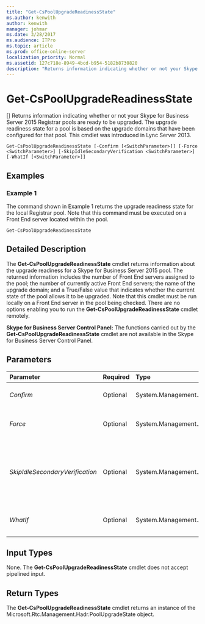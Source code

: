 ```yaml
---
title: "Get-CsPoolUpgradeReadinessState"
ms.author: kenwith
author: kenwith
manager: johmar
ms.date: 3/28/2017
ms.audience: ITPro
ms.topic: article
ms.prod: office-online-server
localization_priority: Normal
ms.assetid: 127c718e-8949-4bcd-b954-5182b8730820
description: "Returns information indicating whether or not your Skype for Business Server 2015 Registrar pools are ready to be upgraded. The upgrade readiness state for a pool is based on the upgrade domains that have been configured for that pool. This cmdlet was introduced in Lync Server 2013."
---
```


# Get-CsPoolUpgradeReadinessState
[]
Returns information indicating whether or not your Skype for Business Server 2015 Registrar pools are ready to be upgraded. The upgrade readiness state for a pool is based on the upgrade domains that have been configured for that pool. This cmdlet was introduced in Lync Server 2013.
  
```
Get-CsPoolUpgradeReadinessState [-Confirm [<SwitchParameter>]] [-Force <SwitchParameter>] [-SkipIdleSecondaryVerification <SwitchParameter>] [-WhatIf [<SwitchParameter>]]

```

## Examples
<a name="Examples"> </a>

### Example 1

The command shown in Example 1 returns the upgrade readiness state for the local Registrar pool. Note that this command must be executed on a Front End server located within the pool.
  
```
Get-CsPoolUpgradeReadinessState
```

## Detailed Description
<a name="DetailedDescription"> </a>

The **Get-CsPoolUpgradeReadinessState** cmdlet returns information about the upgrade readiness for a Skype for Business Server 2015 pool. The returned information includes the number of Front End servers assigned to the pool; the number of currently active Front End servers; the name of the upgrade domain; and a True/False value that indicates whether the current state of the pool allows it to be upgraded. Note that this cmdlet must be run locally on a Front End server in the pool being checked. There are no options enabling you to run the **Get-CsPoolUpgradeReadinessState** cmdlet remotely.
  
 **Skype for Business Server Control Panel:** The functions carried out by the **Get-CsPoolUpgradeReadinessState** cmdlet are not available in the Skype for Business Server Control Panel.
  
## Parameters
<a name="DetailedDescription"> </a>

|**Parameter**|**Required**|**Type**|**Description**|
|:-----|:-----|:-----|:-----|
| _Confirm_ <br/> |Optional  <br/> |System.Management.Automation.SwitchParameter  <br/> |Prompts you for confirmation before executing the command.  <br/> |
| _Force_ <br/> |Optional  <br/> |System.Management.Automation.SwitchParameter  <br/> |Suppresses the display of any non-fatal error message that might occur when running the command.  <br/> |
| _SkipIdleSecondaryVerification_ <br/> |Optional  <br/> |System.Management.Automation.SwitchParameter  <br/> |When included in the command, Get-CsPoolUpgradeReadinessState returns even if replicas are still being built. By default, Get-CsPoolUpgradeReadinessState waits until the replicas have been built before completing.  <br/> |
| _WhatIf_ <br/> |Optional  <br/> |System.Management.Automation.SwitchParameter  <br/> |Describes what would happen if you executed the command without actually executing the command.  <br/> |
   
## Input Types
<a name="InputTypes"> </a>

None. The **Get-CsPoolUpgradeReadinessState** cmdlet does not accept pipelined input.
  
## Return Types
<a name="ReturnTypes"> </a>

The **Get-CsPoolUpgradeReadinessState** cmdlet returns an instance of the Microsoft.Rtc.Management.Hadr.PoolUpgradeState object.
  

